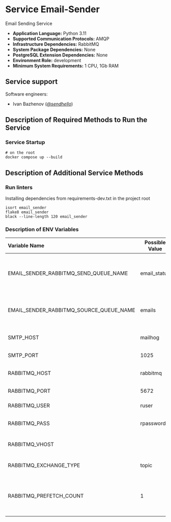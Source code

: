 # Service Email-Sender

Email Sending Service

* **Application Language:** Python 3.11
* **Supported Communication Protocols:** AMQP
* **Infrastructure Dependencies:** RabbitMQ
* **System Package Dependencies:** None
* **PostgreSQL Extension Dependencies:** None
* **Environment Role:** development
* **Minimum System Requirements:** 1 CPU, 1Gb RAM

## Service support

Software engineers:

* Ivan Bazhenov (*[@sendhello](https://github.com/sendhello)*)

## Description of Required Methods to Run the Service

### Service Startup
```commandline
# on the root
docker compose up --build
```

## Description of Additional Service Methods

### Run linters
Installing dependencies from requirements-dev.txt in the project root

```commandline
isort email_sender
flake8 email_sender
black --line-length 120 email_sender
```

### Description of ENV Variables

| Variable Name                           | Possible Value  | Description                                                  |
|:----------------------------------------|-----------------|:-------------------------------------------------------------|
| EMAIL_SENDER_RABBITMQ_SEND_QUEUE_NAME   | email_status    | Name of the queue for sending message delivery statuses      |
| EMAIL_SENDER_RABBITMQ_SOURCE_QUEUE_NAME | emails          | Name of the queue for receiving messages                     |
| SMTP_HOST                               | mailhog         | SMTP server hostname                                         |
| SMTP_PORT                               | 1025            | SMTP server port                                             |
| RABBITMQ_HOST                           | rabbitmq        | RabbitMQ server hostname                                     |
| RABBITMQ_PORT                           | 5672            | RabbitMQ server port                                         |
| RABBITMQ_USER                           | ruser           | RabbitMQ username                                            |
| RABBITMQ_PASS                           | rpassword       | RabbitMQ user password                                       |
| RABBITMQ_VHOST                          |                 | RabbitMQ virtual host name                                   |
| RABBITMQ_EXCHANGE_TYPE                  | topic           | RabbitMQ exchange type                                       |
| RABBITMQ_PREFETCH_COUNT                 | 1               | Number of messages consumed at the same time by the consumer |
